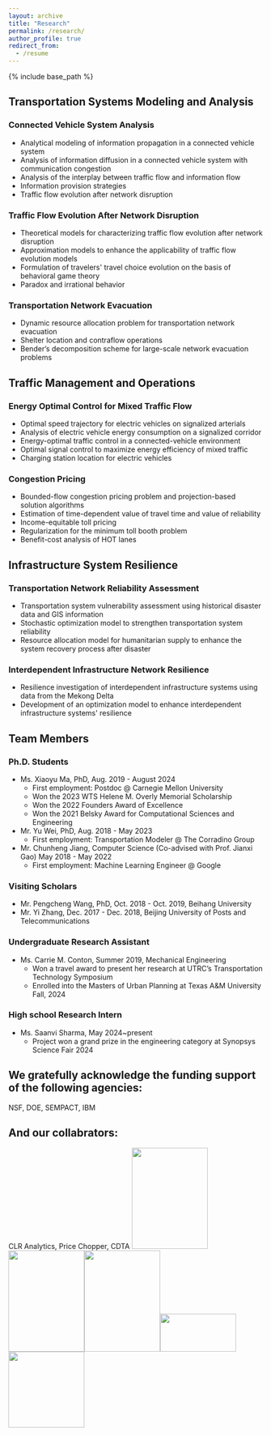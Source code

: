 ```yaml
---
layout: archive
title: "Research"
permalink: /research/
author_profile: true
redirect_from:
  - /resume
---
```


{% include base_path %}

Transportation Systems Modeling and Analysis
---

### Connected Vehicle System Analysis
- Analytical modeling of information propagation in a connected vehicle system
- Analysis of information diffusion in a connected vehicle system with communication congestion
- Analysis of the interplay between traffic flow and information flow
- Information provision strategies
- Traffic flow evolution after network disruption

### Traffic Flow Evolution After Network Disruption
- Theoretical models for characterizing traffic flow evolution after network disruption
- Approximation models to enhance the applicability of traffic flow evolution models
- Formulation of travelers' travel choice evolution on the basis of behavioral game theory
- Paradox and irrational behavior

### Transportation Network Evacuation
- Dynamic resource allocation problem for transportation network evacuation
- Shelter location and contraflow operations
- Bender’s decomposition scheme for large-scale network evacuation problems

Traffic Management and Operations
---

### Energy Optimal Control for Mixed Traffic Flow
- Optimal speed trajectory for electric vehicles on signalized arterials
- Analysis of electric vehicle energy consumption on a signalized corridor
- Energy-optimal traffic control in a connected-vehicle environment
- Optimal signal control to maximize energy efficiency of mixed traffic
- Charging station location for electric vehicles

### Congestion Pricing
- Bounded-flow congestion pricing problem and projection-based solution algorithms
- Estimation of time-dependent value of travel time and value of reliability
- Income-equitable toll pricing
- Regularization for the minimum toll booth problem
- Benefit-cost analysis of HOT lanes

Infrastructure System Resilience
---

### Transportation Network Reliability Assessment
- Transportation system vulnerability assessment using historical disaster data and GIS information
- Stochastic optimization model to strengthen transportation system reliability
- Resource allocation model for humanitarian supply to enhance the system recovery process after disaster

### Interdependent Infrastructure Network Resilience
- Resilience investigation of interdependent infrastructure systems using data from the Mekong Delta
- Development of an optimization model to enhance interdependent infrastructure systems' resilience

Team Members
---

### Ph.D. Students
- Ms. Xiaoyu Ma, PhD, Aug. 2019 - August 2024
  * First employment: Postdoc @ Carnegie Mellon University
  * Won the 2023 WTS Helene M. Overly Memorial Scholarship
  * Won the 2022 Founders Award of Excellence
  * Won the 2021 Belsky Award for Computational Sciences and Engineering
- Mr. Yu Wei, PhD, Aug. 2018 - May 2023
  * First employment: Transportation Modeler @ The Corradino Group
- Mr. Chunheng Jiang, Computer Science (Co-advised with Prof. Jianxi Gao) May 2018 - May 2022
  * First employment: Machine Learning Engineer @ Google


### Visiting Scholars
- Mr. Pengcheng Wang, PhD, Oct. 2018 - Oct. 2019, Beihang University
- Mr. Yi Zhang, Dec. 2017 - Dec. 2018, Beijing University of Posts and Telecommunications

### Undergraduate Research Assistant
- Ms. Carrie M. Conton, Summer 2019, Mechanical Engineering
  * Won a travel award to present her research at UTRC’s Transportation Technology Symposium
  * Enrolled into the Masters of Urban Planning at Texas A&M University Fall, 2024

### High school Research Intern
- Ms. Saanvi Sharma, May 2024~present
  * Project won a grand prize in the engineering category at Synopsys Science Fair 2024


We gratefully acknowledge the funding support of the following agencies:
---
NSF, DOE, SEMPACT, IBM

And our collabrators:
----
CLR Analytics, Price Chopper, CDTA
<img src="../images/mit.png" height="200" width="150"><img src="../images/usc.png" height="200" width="150"><img src="../images/yale.png" height="200" width="150"><img src="../images/gmu.png" height="75" width="150"><img src="../images/UCB.png" height="150" width="150">
